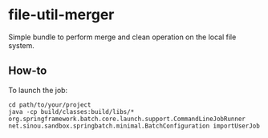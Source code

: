 # file-util-merger
Simple bundle to perform merge and clean operation on the local file system.

## How-to

To launch the job:

```
cd path/to/your/project
java -cp build/classes:build/libs/* org.springframework.batch.core.launch.support.CommandLineJobRunner net.sinou.sandbox.springbatch.minimal.BatchConfiguration importUserJob
```